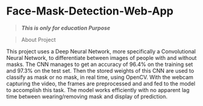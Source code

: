 # Face-Mask-Detection-Web-App
>***This is only for education Purpose*** 

> About Project

This project uses a Deep Neural Network, more specifically a Convolutional Neural Network, to differentiate between images of people with and without masks. The CNN manages to get an accuracy of 96.4% on the training set and 97.3% on the test set. Then the stored weights of this CNN are used to classify as mask or no mask, in real time, using OpenCV. With the webcam capturing the video, the frames are preprocessed and and fed to the model to accomplish this task. The model works efficiently with no apparent lag time between wearing/removing mask and display of prediction.

